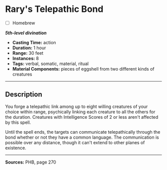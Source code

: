 # Rary's Telepathic Bond
- [ ] Homebrew

***5th-level divination***
- **Casting Time:** action
- **Duration:** 1 hour
- **Range:** 30 feet
- **Instances:** 8
- **Tags:** verbal, somatic, material, ritual
- **Material Components:** pieces of eggshell from two different kinds of creatures

---

## Description
You forge a telepathic link among up to eight willing creatures of your choice within range, psychically linking each creature to all the others for the duration.
Creatures with Intelligence Scores of 2 or less aren't affected by this spell.

Until the spell ends, the targets can communicate telepathically through the bond whether or not they have a common language.
The communication is possible over any distance, though it can't extend to other planes of existence.

---

**Sources:** PHB, page 270
